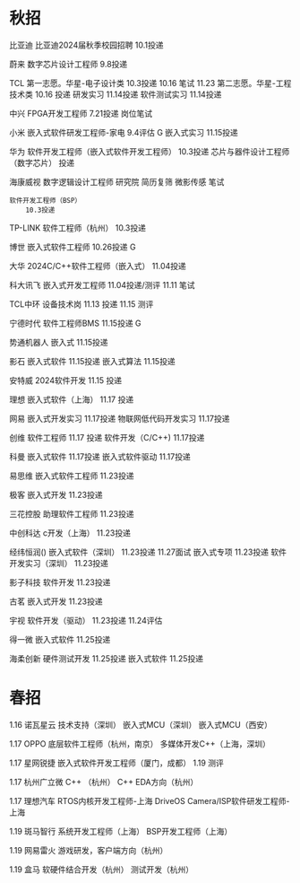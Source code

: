 # 秋招

比亚迪
	比亚迪2024届秋季校园招聘
		10.1投递

蔚来
	数字芯片设计工程师
		9.8投递

TCL
	第一志愿。华星-电子设计类 
		10.3投递
		10.16 笔试
		11.23
	第二志愿。华星-工程技术类
		10.16 投递
	研发实习
		11.14投递
	软件测试实习
		11.14投递

中兴
	FPGA开发工程师
		7.21投递
		岗位笔试

小米
	嵌入式软件研发工程师-家电
		9.4评估
		G
	嵌入式实习
		11.15投递

华为
	软件开发工程师（嵌入式软件开发工程师）
		10.3投递
	芯片与器件设计工程师（数字芯片）
		投递

海康威视
	数字逻辑设计工程师
		研究院
			简历复筛
		微影传感
			笔试
		
	软件开发工程师（BSP）
		10.3投递

TP-LINK
	软件工程师（杭州）
		10.3投递

博世
	嵌入式软件工程师
		10.26投递
		G

大华
	2024C/C++软件工程师（嵌入式）
		11.04投递

科大讯飞
	嵌入式开发工程师
		11.04投递/测评
		11.11 笔试

TCL中环
	设备技术岗
		11.13 投递
		11.15 测评

宁德时代
	软件工程师BMS
		11.15投递
		G

势通机器人
	嵌入式
	11.15投递

影石
	嵌入式软件
		11.15投递
	嵌入式算法
		11.15投递

安特威
	2024软件开发
		11.15 投递

理想
	嵌入式软件（上海）
		11.17 投递

网易
	嵌入式开发实习
		11.17投递
	物联网低代码开发实习
		11.17投递

创维
	软件工程师
		11.17 投递
	软件开发（C/C++)
		11.17投递

科曼
	嵌入式软件
		11.17投递
	嵌入式软件驱动
		11.17投递

易思维
	嵌入式软件工程师
		11.23投递

极客
	嵌入式开发
		11.23投递

三花控股
	助理软件工程师
		11.23投递

中创科达
	c开发（上海）
		11.23投递

经纬恒润()
	嵌入式软件（深圳）
		11.23投递
		11.27面试
	嵌入式专项
		11.23投递
	软件开发实习（深圳）
		11.23投递

影子科技
	软件开发
		11.23投递

古茗
	嵌入式开发
		11.23投递

宇视
	软件开发（驱动）
		11.23投递
		11.24评估

得一微
	嵌入式软件
		11.25投递

海柔创新
	硬件测试开发
		11.25投递
	嵌入式软件
		11.25投递




# 春招

1.16  诺瓦星云
	技术支持（深圳）
	嵌入式MCU（深圳）
	嵌入式MCU（西安）

1.17 OPPO
	底层软件工程师（杭州，南京）
	多媒体开发C++（上海，深圳）

1.17 星网锐捷
	嵌入式软件开发工程师（厦门，成都）
		1.19 测评

1.17 杭州广立微
	C++ （杭州）
	C++ EDA方向（杭州）

1.17 理想汽车
	RTOS内核开发工程师-上海
	DriveOS Camera/ISP软件研发工程师-上海

1.19 斑马智行
	系统开发工程师（上海）
	BSP开发工程师（上海）

1.19 网易雷火
	游戏研发，客户端方向（杭州）

1.19 盒马
	软硬件结合开发（杭州）
	测试开发（杭州）



